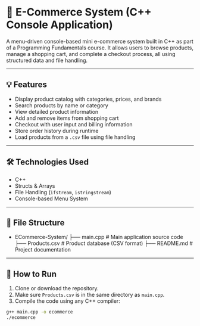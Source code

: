 # 🛒 E-Commerce System (C++ Console Application)

A menu-driven console-based mini e-commerce system built in C++ as part of a Programming Fundamentals course. It allows users to browse products, manage a shopping cart, and complete a checkout process, all using structured data and file handling.

---

## 💡 Features

- Display product catalog with categories, prices, and brands
- Search products by name or category
- View detailed product information
- Add and remove items from shopping cart
- Checkout with user input and billing information
- Store order history during runtime
- Load products from a `.csv` file using file handling

---

## 🛠️ Technologies Used

- C++  
- Structs & Arrays  
- File Handling (`ifstream`, `istringstream`)  
- Console-based Menu System

---

## 📂 File Structure
- ECommerce-System/
├── main.cpp # Main application source code
├── Products.csv # Product database (CSV format)
├── README.md # Project documentation

---

## 🧪 How to Run

1. Clone or download the repository.
2. Make sure `Products.csv` is in the same directory as `main.cpp`.
3. Compile the code using any C++ compiler:

```bash
g++ main.cpp -o ecommerce
./ecommerce


